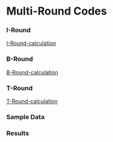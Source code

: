 # Multi-Round Codes 

### I-Round

[I-Round-calculation](https://github.com/auditoryeye/auditoryeyesight/blob/main/dataset/samplecodes/round_01_I.m)

### B-Round

[B-Round-calculation](https://github.com/auditoryeye/auditoryeyesight/blob/main/dataset/samplecodes/round_02_B.m)

### T-Round

[T-Round-calculation](https://github.com/auditoryeye/auditoryeyesight/blob/main/dataset/samplecodes/round_03_T.m)

### Sample Data

### Results
